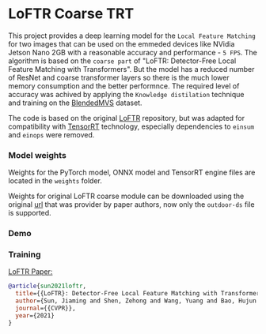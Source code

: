 # LoFTR Coarse TRT

This project provides a deep learning model for the `Local Feature Matching` for two images that can be used on the emmeded devices like NVidia Jetson Nano 2GB with a reasonable accuracy and performance - `5 FPS`. The algorithm is based on the `coarse part` of "LoFTR: Detector-Free Local Feature Matching with Transformers". But the model has a reduced number of ResNet and coarse transformer layers so there is the much lower memory consumption and the better performnce. The required level of accuracy was achived by applying the `Knowledge distilation` technique and training on the [BlendedMVS](https://github.com/YoYo000/BlendedMVS) dataset.

The code is based on the original [LoFTR](https://github.com/zju3dv/LoFTR) repository, but was adapted for compatibility with [TensorRT](https://developer.nvidia.com/tensorrt) technology, especially dependencies to `einsum` and `einops` were removed.

### Model weights
Weights for the PyTorch model, ONNX model and TensorRT engine files are located in the `weights` folder.

Weights for original LoFTR coarse module can be downloaded using the original [url](https://drive.google.com/drive/folders/1DOcOPZb3-5cWxLqn256AhwUVjBPifhuf?usp=sharing) that was provider by paper authors, now only the `outdoor-ds` file is supported.

### Demo

### Training

[LoFTR Paper:](https://arxiv.org/pdf/2104.00680.pdf)

```bibtex
@article{sun2021loftr,
  title={{LoFTR}: Detector-Free Local Feature Matching with Transformers},
  author={Sun, Jiaming and Shen, Zehong and Wang, Yuang and Bao, Hujun and Zhou, Xiaowei},
  journal={{CVPR}},
  year={2021}
}
```
